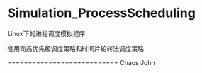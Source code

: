 Simulation_ProcessScheduling
==============================
Linux下的进程调度模拟程序 

使用动态优先级调度策略和时间片轮转法调度策略

===========================
Chaos John
